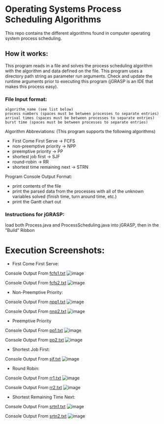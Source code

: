 # Operating Systems Process Scheduling Algorithms
This repo contains the different algorithms found in computer operating system process scheduling.

## How it works:
This program reads in a file and solves the process scheduling algorithm with the algorithm and data defined on the file. 
This program uses a directory path string as parameter run arguments. Check and update the runtime arguments prior to executing this program (jGRASP is an IDE that makes this process easy).

### File Input format:
    algorithm_name (see list below)
    process numbers (spaces must be between processes to separate entries)
    arrival times (spaces must be between processes to separate entries)
    burst time (spaces must be between processes to separate entries)

Algorithm Abbreviations: (This program supports the following algorithms)
  * First Come First Serve -> FCFS
  * non-preemptive priority -> NPP
  * preemptive priority -> PP
  * shortest job first -> SJF
  * round-robin -> RR
  * shortest time remaining next -> STRN

Program Console Output Format:
  * print contents of the file
  * print the parsed data from the processes with all of the unknown variables solved (finish time, turn around time, etc.)
  * print the Gantt chart out  


### Instructions for jGRASP:
load both Process.java and ProcessScheduling.java into jGRASP, then in the "Build" Ribbon 




# Execution Screenshots:

* First Come First Serve:

Console Output From [fcfs1.txt](https://github.com/Austin-Daigle/Process-Scheduling-Algorithms/blob/main/example%20data/fcfs1.txt)
![image](https://user-images.githubusercontent.com/100094056/193623007-d0dbf79f-2501-4002-8bcf-90660915fc78.png)

Console Output From [fcfs2.txt](https://github.com/Austin-Daigle/Process-Scheduling-Algorithms/blob/main/example%20data/fcfs2.txt)
![image](https://user-images.githubusercontent.com/100094056/193624142-7427e020-b4d3-432a-80d4-8d113f6245b4.png)

* Non-Preemptive Priority:

Console Output From [npp1.txt](https://github.com/Austin-Daigle/Process-Scheduling-Algorithms/blob/main/example%20data/npp1.txt)
![image](https://user-images.githubusercontent.com/100094056/193629551-9733d82f-71dc-41ef-9628-de820df358bb.png)

Console Output From [nnp2.txt](https://github.com/Austin-Daigle/Process-Scheduling-Algorithms/blob/main/example%20data/npp2.txt)
![image](https://user-images.githubusercontent.com/100094056/193629915-a22dcc83-85cb-4e71-8ae9-c986464b31b2.png)

* Preemptive Priority

Console Output From [pp1.txt](https://github.com/Austin-Daigle/Process-Scheduling-Algorithms/blob/main/example%20data/pp1.txt)
![image](https://user-images.githubusercontent.com/100094056/193630088-ec01cdfd-4351-46aa-93db-ae3d6811c64a.png)

Console Output From [pp2.txt](https://github.com/Austin-Daigle/Process-Scheduling-Algorithms/blob/main/example%20data/pp2.txt)
![image](https://user-images.githubusercontent.com/100094056/193630308-d56d5c6f-cb33-44ce-afd8-63911f212d4f.png)

* Shortest Job First:

Console Output From [sjf.txt](https://github.com/Austin-Daigle/Process-Scheduling-Algorithms/blob/main/example%20data/sjf.txt)
![image](https://user-images.githubusercontent.com/100094056/193630611-856da4f9-14da-425d-8468-2a3d8884df82.png)

* Round Robin:

Console Output From [rr1.txt](https://github.com/Austin-Daigle/Process-Scheduling-Algorithms/blob/main/example%20data/rr1.txt)
![image](https://user-images.githubusercontent.com/100094056/193630819-c060e1e8-21c9-4a9c-914b-da6326c5286f.png)

Console Output From [rr2.txt](https://github.com/Austin-Daigle/Process-Scheduling-Algorithms/blob/main/example%20data/rr2.txt)
![image](https://user-images.githubusercontent.com/100094056/193630964-c038d914-718a-4420-a771-3c723bca8ad0.png)

* Shortest Remaining Time Next: 

Console Output From [srtn1.txt](https://github.com/Austin-Daigle/Process-Scheduling-Algorithms/blob/main/example%20data/srtn1.txt)
![image](https://user-images.githubusercontent.com/100094056/193631243-2e38d909-6f9d-497d-9280-9440bdb01735.png)

Console Output From [srtn2.txt](https://github.com/Austin-Daigle/Process-Scheduling-Algorithms/blob/main/example%20data/srtn2.txt)
![image](https://user-images.githubusercontent.com/100094056/193631384-427ced98-19b1-42b1-a103-c0e25c45d12b.png)
